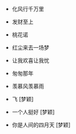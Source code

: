 + 化风行千万里

+ 发财至上

+ 桃花诺
+ 红尘来去一场梦
+ 让我欢喜让我忧

+ 匆匆那年

+ 羡慕风羡慕雨
+ 飞 [梦颖]
+ 一个人挺好 [梦颖]
+ 你是人间的四月天 [梦颖]


